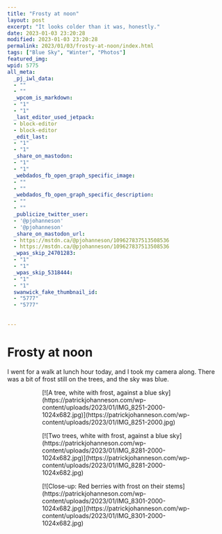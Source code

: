 ```yaml
---
title: "Frosty at noon"
layout: post
excerpt: "It looks colder than it was, honestly."
date: 2023-01-03 23:20:28
modified: 2023-01-03 23:20:28
permalink: 2023/01/03/frosty-at-noon/index.html
tags: ["Blue Sky", "Winter", "Photos"]
featured_img: 
wpid: 5775
all_meta: 
  _pj_iwl_data:
  - ""
  - ""
  _wpcom_is_markdown:
  - "1"
  - "1"
  _last_editor_used_jetpack:
  - block-editor
  - block-editor
  _edit_last:
  - "1"
  - "1"
  _share_on_mastodon:
  - "1"
  - "1"
  _webdados_fb_open_graph_specific_image:
  - ""
  - ""
  _webdados_fb_open_graph_specific_description:
  - ""
  - ""
  _publicize_twitter_user:
  - '@pjohanneson'
  - '@pjohanneson'
  _share_on_mastodon_url:
  - https://mstdn.ca/@pjohanneson/109627837513508536
  - https://mstdn.ca/@pjohanneson/109627837513508536
  _wpas_skip_24701283:
  - "1"
  - "1"
  _wpas_skip_5318444:
  - "1"
  - "1"
  swanwick_fake_thumbnail_id:
  - "5777"
  - "5777"
  
  
---
```


# Frosty at noon

I went for a walk at lunch hour today, and I took my camera along. There was a bit of frost still on the trees, and the sky was blue.

<figure class="is-layout-flex wp-block-gallery-208 wp-block-gallery has-nested-images columns-default is-cropped"><figure class="wp-block-image size-large">[![A tree, white with frost, against a blue sky](https://patrickjohanneson.com/wp-content/uploads/2023/01/IMG_8251-2000-1024x682.jpg)](https://patrickjohanneson.com/wp-content/uploads/2023/01/IMG_8251-2000.jpg)</figure><figure class="wp-block-image size-large">[![Two trees, white with frost, against a blue sky](https://patrickjohanneson.com/wp-content/uploads/2023/01/IMG_8281-2000-1024x682.jpg)](https://patrickjohanneson.com/wp-content/uploads/2023/01/IMG_8281-2000-1024x682.jpg)</figure><figure class="wp-block-image size-large">[![Close-up: Red berries with frost on their stems](https://patrickjohanneson.com/wp-content/uploads/2023/01/IMG_8301-2000-1024x682.jpg)](https://patrickjohanneson.com/wp-content/uploads/2023/01/IMG_8301-2000-1024x682.jpg)</figure></figure>